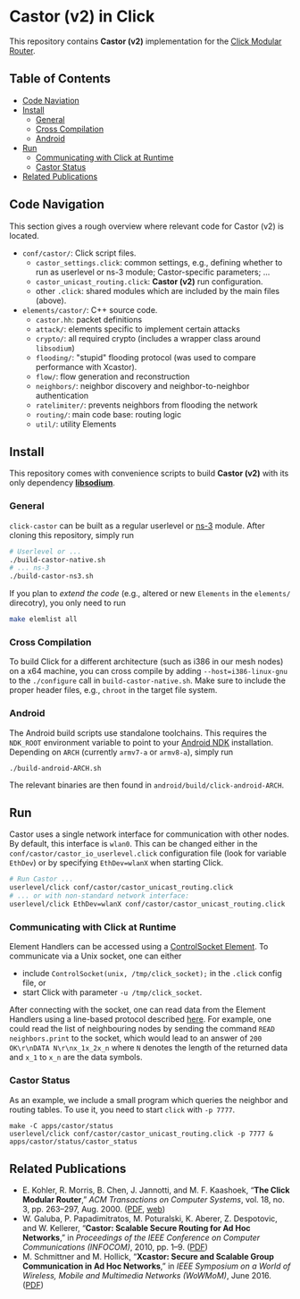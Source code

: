 # Castor (v2) in Click
This repository contains **Castor (v2)** implementation for the [Click Modular Router](http://www.read.cs.ucla.edu/click/).

## Table of Contents
* [Code Naviation](#code-navigation)
* [Install](#install)
	* [General](#general)
	* [Cross Compilation](#cross-compilation)
	* [Android](#android)
* [Run](#run)
	* [Communicating with Click at Runtime](#communicating-with-click-at-runtime)
	* [Castor Status](#castor-status)
* [Related Publications](#related-publications)

## Code Navigation
This section gives a rough overview where relevant code for Castor (v2) is located.
* `conf/castor/`: Click script files.
	* `castor_settings.click`: common settings, e.g., defining whether to run as userlevel or ns-3 module; Castor-specific parameters; ...
	* `castor_unicast_routing.click`: **Castor (v2)** run configuration.
	* other `.click`: shared modules which are included by the main files (above).
* `elements/castor/`: C++ source code.
	* `castor.hh`: packet definitions
	* `attack/`: elements specific to implement certain attacks
	* `crypto/`: all required crypto (includes a wrapper class around `libsodium`)
	* `flooding/`: "stupid" flooding protocol (was used to compare performance with Xcastor).
	* `flow/`: flow generation and reconstruction
	* `neighbors/`: neighbor discovery and neighbor-to-neighbor authentication
	* `ratelimiter/`: prevents neighbors from flooding the network
	* `routing/`: main code base: routing logic
	* `util/`: utility Elements

## Install

This repository comes with convenience scripts to build **Castor (v2)** with its only dependency **[libsodium](https://download.libsodium.org/doc/)**.

### General
`click-castor` can be built as a regular userlevel or [ns-3](https://www.nsnam.org/) module.
After cloning this repository, simply run
```bash
# Userlevel or ...
./build-castor-native.sh
# ... ns-3
./build-castor-ns3.sh
```

If you plan to *extend the code* (e.g., altered or new `Elements` in the `elements/` direcotry), you only need to run 
```bash
make elemlist all
```

### Cross Compilation
To build Click for a different architecture (such as i386 in our mesh nodes) on a x64 machine, you can cross compile by adding `--host=i386-linux-gnu` to the `./configure` call in `build-castor-native.sh`. Make sure to include the proper header files, e.g., `chroot` in the target file system.

### Android
The Android build scripts use standalone toolchains. This requires the `NDK_ROOT` environment variable to point to your [Android NDK](https://developer.android.com/ndk/) installation.
Depending on `ARCH` (currently `armv7-a` or `armv8-a`), simply run
```
./build-android-ARCH.sh
```
The relevant binaries are then found in `android/build/click-android-ARCH`.



## Run
Castor uses a single network interface for communication with other nodes. By default, this interface is `wlan0`. This can be changed either in the `conf/castor/castor_io_userlevel.click` configuration file (look for variable `EthDev`) or by specifying `EthDev=wlanX` when starting Click.

```bash
# Run Castor ...
userlevel/click conf/castor/castor_unicast_routing.click
# ... or with non-standard network interface:
userlevel/click EthDev=wlanX conf/castor/castor_unicast_routing.click
```

### Communicating with Click at Runtime
Element Handlers can be accessed using a [ControlSocket Element](http://read.cs.ucla.edu/click/elements/controlsocket).
To communicate via a Unix socket, one can either
- include `ControlSocket(unix, /tmp/click_socket);` in the `.click` config file, or
- start Click with parameter `-u /tmp/click_socket`.

After connecting with the socket, one can read data from the Element Handlers using a line-based protocol described [here](http://read.cs.ucla.edu/click/elements/controlsocket).
For example, one could read the list of neighbouring nodes by sending the command `READ neighbors.print` to the socket, which would lead to an answer of `200 OK\r\nDATA N\r\nx_1x_2x_n` where `N` denotes the length of the returned data and `x_1` to `x_n` are the data symbols.

### Castor Status
As an example, we include a small program which queries the neighbor and routing tables. To use it, you need to start `click` with `-p 7777`.
```
make -C apps/castor/status
userlevel/click conf/castor/castor_unicast_routing.click -p 7777 &
apps/castor/status/castor_status
```

## Related Publications
* E. Kohler, R. Morris, B. Chen, J. Jannotti, and M. F. Kaashoek, “**The Click Modular Router**,” *ACM Transactions on Computer Systems*, vol. 18, no. 3, pp. 263–297, Aug. 2000. ([PDF](https://pdos.csail.mit.edu/papers/click:tocs00/paper.pdf), [web](http://read.cs.ucla.edu/click/click))
* W. Galuba, P. Papadimitratos, M. Poturalski, K. Aberer, Z. Despotovic, and W. Kellerer, “**Castor: Scalable Secure Routing for Ad Hoc Networks**,” in *Proceedings of the IEEE Conference on Computer Communications (INFOCOM)*, 2010, pp. 1–9. ([PDF](https://infoscience.epfl.ch/record/148217/files/castor.pdf))
* M. Schmittner and M. Hollick, “**Xcastor: Secure and Scalable Group Communication in Ad Hoc Networks**,” in *IEEE Symposium on a World of Wireless, Mobile and Multimedia Networks (WoWMoM)*, June 2016. ([PDF](https://www.informatik.tu-darmstadt.de/fileadmin/user_upload/Group_SEEMOO/milan_schmittner/xcastor-wowmom16.pdf))
